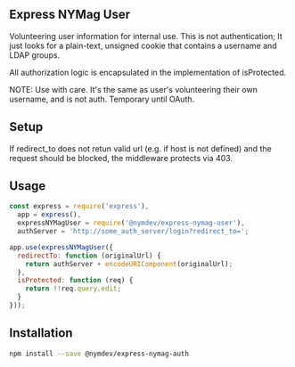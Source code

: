 Express NYMag User
------------------

Volunteering user information for internal use.  This is not authentication; It just looks for a plain-text, unsigned
cookie that contains a username and LDAP groups.

All authorization logic is encapsulated in the implementation of isProtected.  

NOTE: Use with care.  It's the same as user's volunteering their own username, and is not auth.  Temporary until OAuth.

## Setup

If redirect_to does not retun valid url (e.g. if host is not defined) and the request should be blocked, the middleware protects via 403.

## Usage

```js
const express = require('express'),
  app = express(),
  expressNYMagUser = require('@nymdev/express-nymag-user'),
  authServer = 'http://some_auth_server/login?redirect_to=';

app.use(expressNYMagUser({
  redirectTo: function (originalUrl) {
    return authServer + encodeURIComponent(originalUrl);
  },
  isProtected: function (req) {
    return !!req.query.edit;
  }
}));
```

## Installation

```bash
npm install --save @nymdev/express-nymag-auth
```
